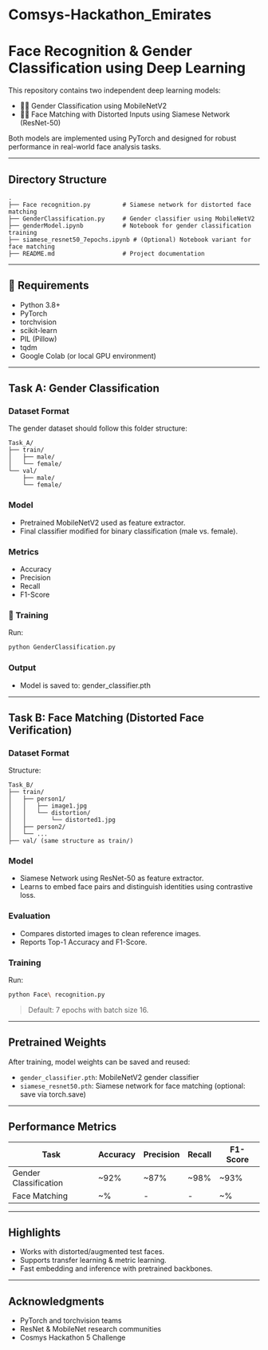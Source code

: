 # Comsys-Hackathon_Emirates
#  Face Recognition & Gender Classification using Deep Learning

This repository contains two independent deep learning models:

- 👩‍🦰 Gender Classification using MobileNetV2
- 🧑‍🦱 Face Matching with Distorted Inputs using Siamese Network (ResNet-50)

Both models are implemented using PyTorch and designed for robust performance in real-world face analysis tasks.

---

##  Directory Structure

```
.
├── Face recognition.py         # Siamese network for distorted face matching
├── GenderClassification.py     # Gender classifier using MobileNetV2
├── genderModel.ipynb           # Notebook for gender classification training
├── siamese_resnet50_7epochs.ipynb # (Optional) Notebook variant for face matching
├── README.md                   # Project documentation
```

---

## 🔧 Requirements

- Python 3.8+
- PyTorch
- torchvision
- scikit-learn
- PIL (Pillow)
- tqdm
- Google Colab (or local GPU environment)

---

##  Task A: Gender Classification

###  Dataset Format

The gender dataset should follow this folder structure:

```
Task_A/
├── train/
│   ├── male/
│   └── female/
└── val/
    ├── male/
    └── female/
```

###  Model

- Pretrained MobileNetV2 used as feature extractor.
- Final classifier modified for binary classification (male vs. female).

###  Metrics

- Accuracy
- Precision
- Recall
- F1-Score

### 🏁 Training

Run:  
```bash
python GenderClassification.py
```

### Output

- Model is saved to: gender_classifier.pth

---

##  Task B: Face Matching (Distorted Face Verification)

###  Dataset Format

Structure:

```
Task_B/
├── train/
│   ├── person1/
│   │   ├── image1.jpg
│   │   └── distortion/
│   │       └── distorted1.jpg
│   ├── person2/
│   └── ...
├── val/ (same structure as train/)
```

###  Model

- Siamese Network using ResNet-50 as feature extractor.
- Learns to embed face pairs and distinguish identities using contrastive loss.

###  Evaluation

- Compares distorted images to clean reference images.
- Reports Top-1 Accuracy and F1-Score.

###  Training

Run:  
```bash
python Face\ recognition.py
```

> Default: 7 epochs with batch size 16.

---

##  Pretrained Weights

After training, model weights can be saved and reused:

- `gender_classifier.pth`: MobileNetV2 gender classifier
- `siamese_resnet50.pth`: Siamese network for face matching (optional: save via torch.save)

---

##  Performance Metrics

| Task              | Accuracy | Precision | Recall | F1-Score |
|-------------------|----------|-----------|--------|----------|
| Gender Classification | ~92% | ~87%     | ~98%  | ~93%    |
| Face Matching         | ~% |    -      |   -    | ~%    |

---

## Highlights

-  Works with distorted/augmented test faces.
-  Supports transfer learning & metric learning.
-  Fast embedding and inference with pretrained backbones.

---

##  Acknowledgments

- PyTorch and torchvision teams
- ResNet & MobileNet research communities
- Cosmys Hackathon 5 Challenge

